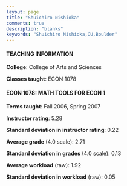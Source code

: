 ```yaml
---
layout: page
title: "Shuichiro Nishioka" 
comments: true
description: "blanks"
keywords: "Shuichiro Nishioka,CU,Boulder"
---
```

<head>
<script src="https://ajax.googleapis.com/ajax/libs/jquery/2.1.3/jquery.min.js"></script>
<script src="https://dl.dropboxusercontent.com/s/pc42nxpaw1ea4o9/highcharts.js?dl=0"></script>
<!-- <script src="../assets/js/highcharts.js"></script> -->
<style type="text/css">@font-face {
	font-family: "Bebas Neue";
	src: url(https://www.filehosting.org/file/details/544349/BebasNeue Regular.otf) format("opentype");
	}
	h1.Bebas { 
		font-family: "Bebas Neue", Verdana, Tahoma;
	}
</style>
</head>
	   
#### TEACHING INFORMATION

**College**: College of Arts and Sciences

**Classes taught**: ECON 1078

#### ECON 1078: MATH TOOLS FOR ECON 1

**Terms taught**: Fall 2006, Spring 2007

**Instructor rating**: 5.28

**Standard deviation in instructor rating**: 0.22

**Average grade** (4.0 scale): 2.71

**Standard deviation in grades** (4.0 scale): 0.13

**Average workload** (raw): 1.92

**Standard deviation in workload** (raw): 0.05

